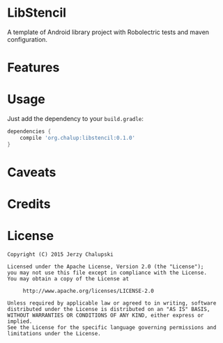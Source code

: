 LibStencil
==========
A template of Android library project with Robolectric tests and maven configuration.

Features
========

Usage
=====
Just add the dependency to your `build.gradle`:

```groovy
dependencies {
    compile 'org.chalup:libstencil:0.1.0'
}
```

Caveats
=======

Credits
=======

License
=======

    Copyright (C) 2015 Jerzy Chalupski

    Licensed under the Apache License, Version 2.0 (the "License");
    you may not use this file except in compliance with the License.
    You may obtain a copy of the License at

         http://www.apache.org/licenses/LICENSE-2.0

    Unless required by applicable law or agreed to in writing, software
    distributed under the License is distributed on an "AS IS" BASIS,
    WITHOUT WARRANTIES OR CONDITIONS OF ANY KIND, either express or implied.
    See the License for the specific language governing permissions and
    limitations under the License.
